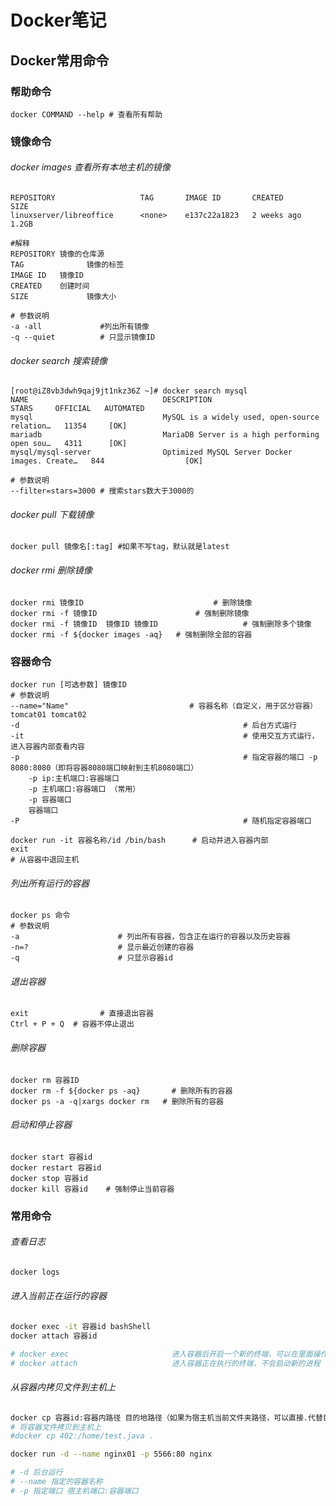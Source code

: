 # Docker笔记

## Docker常用命令

### 帮助命令

```shell
docker COMMAND --help # 查看所有帮助
```



### 镜像命令

###### docker images  查看所有本地主机的镜像

~~~shell
REPOSITORY                   TAG       IMAGE ID       CREATED        SIZE
linuxserver/libreoffice      <none>    e137c22a1823   2 weeks ago    1.2GB

#解释
REPOSITORY 镜像的仓库源
TAG				 镜像的标签
IMAGE ID   镜像ID
CREATED    创建时间
SIZE			 镜像大小

# 参数说明
-a -all    			#列出所有镜像
-q --quiet 			# 只显示镜像ID
~~~

###### docker search 搜索镜像

```shell
[root@iZ8vb3dwh9qaj9jt1nkz36Z ~]# docker search mysql
NAME                              DESCRIPTION                                     STARS     OFFICIAL   AUTOMATED
mysql                             MySQL is a widely used, open-source relation…   11354     [OK]
mariadb                           MariaDB Server is a high performing open sou…   4311      [OK]
mysql/mysql-server                Optimized MySQL Server Docker images. Create…   844                  [OK]

# 参数说明
--filter=stars=3000 # 搜索stars数大于3000的
```

###### docker pull 下载镜像

```shell
docker pull 镜像名[:tag] #如果不写tag，默认就是latest
```

###### docker rmi 删除镜像

```shell
docker rmi 镜像ID 							# 删除镜像
docker rmi -f 镜像ID 						# 强制删除镜像
docker rmi -f 镜像ID 	镜像ID 镜像ID 					# 强制删除多个镜像
docker rmi -f ${docker images -aq}   # 强制删除全部的容器
```

### 容器命令

```shell
docker run [可选参数] 镜像ID
# 参数说明
--name="Name" 							# 容器名称（自定义，用于区分容器）tomcat01 tomcat02
-d													# 后台方式运行
-it 												# 使用交互方式运行，进入容器内部查看内容
-p													# 指定容器的端口 -p 8080:8080（即将容器8080端口映射到主机8080端口）
	-p ip:主机端口:容器端口
	-p 主机端口:容器端口 （常用）
	-p 容器端口
	容器端口
-P 													# 随机指定容器端口

docker run -it 容器名称/id /bin/bash      # 启动并进入容器内部
exit																  	# 从容器中退回主机
```

###### 列出所有运行的容器

~~~shell
docker ps 命令
# 参数说明
-a 						# 列出所有容器，包含正在运行的容器以及历史容器
-n=? 					# 显示最近创建的容器
-q 						# 只显示容器id
~~~

###### 退出容器

~~~shell
exit  				# 直接退出容器
Ctrl + P + Q  # 容器不停止退出
~~~

###### 删除容器

~~~shell
docker rm 容器ID
docker rm -f ${docker ps -aq} 		# 删除所有的容器
docker ps -a -q|xargs docker rm   # 删除所有的容器
~~~

###### 启动和停止容器

~~~shell
docker start 容器id
docker restart 容器id
docker stop 容器id
docker kill 容器id    # 强制停止当前容器
~~~

### 常用命令

###### 查看日志

~~~sh
docker logs
~~~

###### 进入当前正在运行的容器

~~~sh
docker exec -it 容器id bashShell
docker attach 容器id

# docker exec 						进入容器后开启一个新的终端，可以在里面操作（常用）
# docker attach 					进入容器正在执行的终端，不会启动新的进程
~~~

###### 从容器内拷贝文件到主机上

~~~sh
docker cp 容器id:容器内路径 目的地路径（如果为宿主机当前文件夹路径，可以直接.代替目的地路径）
# 将容器文件拷贝到主机上
#docker cp 402:/home/test.java .
~~~



~~~sh
docker run -d --name nginx01 -p 5566:80 nginx

# -d 后台运行
# --name 指定的容器名称
# -p 指定端口 宿主机端口:容器端口

~~~





